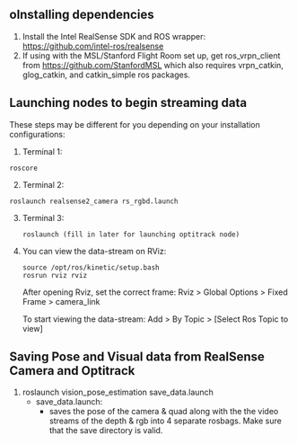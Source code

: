 oInstalling dependencies
-----------------------
1. Install the Intel RealSense SDK and ROS wrapper: https://github.com/intel-ros/realsense
2. If using with the MSL/Stanford Flight Room set up, get ros_vrpn_client from https://github.com/StanfordMSL which also requires vrpn_catkin, glog_catkin, and catkin_simple ros packages.

Launching nodes to begin streaming data
---------------------------------------
These steps may be different for you depending on your installation configurations:
1. Terminal 1:
```
roscore
```
2. Terminal 2:
```
roslaunch realsense2_camera rs_rgbd.launch
```
3. Terminal 3:
	```
	roslaunch (fill in later for launching optitrack node)
	```
4. You can view the data-stream on RViz:

	```
	source /opt/ros/kinetic/setup.bash
	rosrun rviz rviz
	```
	After opening Rviz, set the correct frame: Rviz > Global Options > Fixed Frame > camera_link

	To start viewing the data-stream: Add > By Topic > [Select Ros Topic to view]

Saving Pose and Visual data from RealSense Camera and Optitrack
---------------------------------------------------------------
1. roslaunch vision_pose_estimation save_data.launch
	- save_data.launch:
		-	saves the pose of the camera & quad along with the the video streams of the depth & rgb into 4 separate rosbags. Make sure that the save directory is valid.

